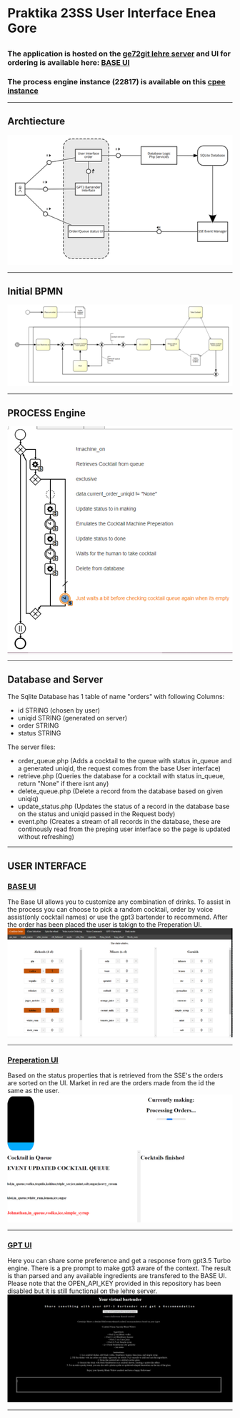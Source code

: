 # Praktika 23SS User Interface Enea Gore



## 

### The application is hosted on the [ge72git lehre server](https://lehre.bpm.in.tum.de/~ge72git/prak_23_enea) and UI for ordering is available here:  [BASE UI](https://lehre.bpm.in.tum.de/~ge72git/prak_23_enea/frontend/wait.php)

### The process engine instance (22817) is available on this [cpee instance](https://cpee.org/flow/index.html?monitor=https://cpee.org/flow/engine/22817/)
***
## Archtiecture
![fmc ](Images/fmc_architecture_diagram.PNG)
***
## Initial BPMN
![BPMN](Images/initialbpmn.PNG)
***
## PROCESS Engine
![CPEE ](Images/cpeeinstance.PNG)
***


## Database and Server

The Sqlite Database has 1 table of name "orders" with following Columns:
- id STRING (chosen by user)
- uniqid STRING (generated on server)
- order STRING
- status STRING
  
The server files:

- order_queue.php (Adds a cocktail to the queue with status in_queue and a generated uniqid, the request comes from the base User interface)
- retrieve.php (Queries the database for a cocktail with status in_queue, return "None" if there isnt any)
- delete_queue.php (Delete a record from the database based on given uniqiq)
- update_status.php (Updates the status of a record in the database base on the status and uniqid passed in the Request body)
- event.php (Creates a stream of all records in the database, these are continously read from the preping user interface so the page is updated without refreshing)
***
## USER INTERFACE
### [BASE UI](https://lehre.bpm.in.tum.de/~ge72git/prak_23_enea/frontend/wait.php)
The Base UI allows you to customize any combination of drinks. To assist in the process you can choose to pick a random cocktail, order by voice assist(only cocktail names) or use the gpt3 bartender to recommend. After the order has been placed the user is takign to the Preperation UI.
![BASEUI ](Images/baseUI.PNG)
***
### [Preperation UI](https://lehre.bpm.in.tum.de/~ge72git/prak_23_enea/frontend/preping.php) 
Based on the status properties that is retrieved from the SSE's the orders are sorted on the UI. Market in red are the orders made from the id the same as the user.
![queue_UI ](Images/queue_UI.PNG)
***
### [GPT UI](https://lehre.bpm.in.tum.de/~ge72git/prak_23_enea/frontend/my_gpt3.php)
Here you can share some preference and get a response from gpt3.5 Turbo engine. There is a pre prompt to make gpt3 aware of the context. The result is than parsed and any available ingredients are transfered to the BASE UI. Please note that the OPEN_API_KEY provided in this repository has been disabled but it is still functional on the lehre server.
![bartender ](Images/bartened_gpt.PNG)
***
